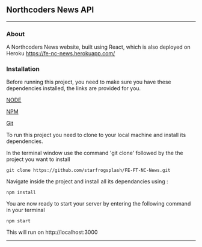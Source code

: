 ## Northcoders News API
--------------

### About

A Northcoders News website, built using React, which is also
deployed on Heroku https://fe-nc-news.herokuapp.com/

### Installation

Before running this project, you need to make sure you have these dependencies installed, the links are provided for you.

[NODE](https://nodejs.org/en/download/package-manager/)

[NPM](https://www.npmjs.com/get-npm)

[Git](https://git-scm.com/)



To run this project you need to clone to your local machine and install its dependencies.

In the terminal window use the command 'git clone' followed by the the project you want to install

```
git clone https://github.com/starfrogsplash/FE-FT-NC-News.git
```

Navigate inside the project and install all its dependancies using :

```
npm install
```


You are now ready to start your server by entering the following command in your terminal

```
npm start
```

This will run on http://localhost:3000

---